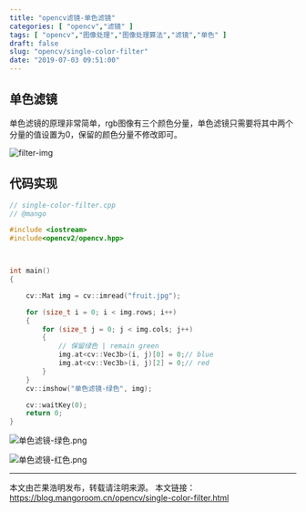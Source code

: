 ```yaml
---
title: "opencv滤镜-单色滤镜"
categories: [ "opencv","滤镜" ]
tags: [ "opencv","图像处理","图像处理算法","滤镜","单色" ]
draft: false
slug: "opencv/single-color-filter"
date: "2019-07-03 09:51:00"
---
```


## 单色滤镜

单色滤镜的原理非常简单，rgb图像有三个颜色分量，单色滤镜只需要将其中两个分量的值设置为0，保留的颜色分量不修改即可。

![filter-img](https://mango-blog-1255355814.cos.ap-guangzhou.myqcloud.com//filter-image.jpeg)

## 代码实现

```c++
// single-color-filter.cpp 
// @mango

#include <iostream>
#include<opencv2/opencv.hpp>



int main()
{

	cv::Mat img = cv::imread("fruit.jpg");

	for (size_t i = 0; i < img.rows; i++)
	{
		for (size_t j = 0; j < img.cols; j++)
		{
			// 保留绿色 | remain green
			img.at<cv::Vec3b>(i, j)[0] = 0;// blue
			img.at<cv::Vec3b>(i, j)[2] = 0;// red
		}
	}
	cv::imshow("单色滤镜-绿色", img);

	cv::waitKey(0);
	return 0;
}


```

![单色滤镜-绿色.png][1]

![单色滤镜-红色.png][2]

---

本文由芒果浩明发布，转载请注明来源。
本文链接：https://blog.mangoroom.cn/opencv/single-color-filter.html

  [1]: https://mangoroom.cn/usr/uploads/2019/07/3379661975.png
  [2]: https://mangoroom.cn/usr/uploads/2019/07/2612047580.png